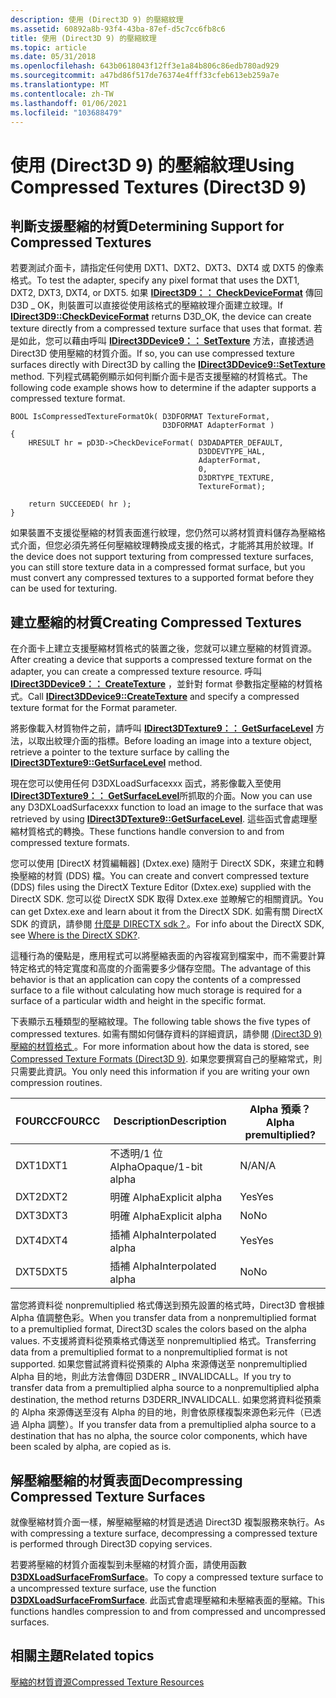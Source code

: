 ```yaml
---
description: 使用 (Direct3D 9) 的壓縮紋理
ms.assetid: 60892a8b-93f4-43ba-87ef-d5c7cc6fb8c6
title: 使用 (Direct3D 9) 的壓縮紋理
ms.topic: article
ms.date: 05/31/2018
ms.openlocfilehash: 643b0618043f12ff3e1a84b806c86edb780ad929
ms.sourcegitcommit: a47bd86f517de76374e4fff33cfeb613eb259a7e
ms.translationtype: MT
ms.contentlocale: zh-TW
ms.lasthandoff: 01/06/2021
ms.locfileid: "103688479"
---
```

# <a name="using-compressed-textures-direct3d-9"></a><span data-ttu-id="312de-103">使用 (Direct3D 9) 的壓縮紋理</span><span class="sxs-lookup"><span data-stu-id="312de-103">Using Compressed Textures (Direct3D 9)</span></span>

## <a name="determining-support-for-compressed-textures"></a><span data-ttu-id="312de-104">判斷支援壓縮的材質</span><span class="sxs-lookup"><span data-stu-id="312de-104">Determining Support for Compressed Textures</span></span>

<span data-ttu-id="312de-105">若要測試介面卡，請指定任何使用 DXT1、DXT2、DXT3、DXT4 或 DXT5 的像素格式。</span><span class="sxs-lookup"><span data-stu-id="312de-105">To test the adapter, specify any pixel format that uses the DXT1, DXT2, DXT3, DXT4, or DXT5.</span></span> <span data-ttu-id="312de-106">如果 [**IDirect3D9：： CheckDeviceFormat**](/windows/desktop/api) 傳回 D3D \_ OK，則裝置可以直接從使用該格式的壓縮紋理介面建立紋理。</span><span class="sxs-lookup"><span data-stu-id="312de-106">If [**IDirect3D9::CheckDeviceFormat**](/windows/desktop/api) returns D3D\_OK, the device can create texture directly from a compressed texture surface that uses that format.</span></span> <span data-ttu-id="312de-107">若是如此，您可以藉由呼叫 [**IDirect3DDevice9：： SetTexture**](/windows/win32/api/d3d9helper/nf-d3d9helper-idirect3ddevice9-settexture) 方法，直接透過 Direct3D 使用壓縮的材質介面。</span><span class="sxs-lookup"><span data-stu-id="312de-107">If so, you can use compressed texture surfaces directly with Direct3D by calling the [**IDirect3DDevice9::SetTexture**](/windows/win32/api/d3d9helper/nf-d3d9helper-idirect3ddevice9-settexture) method.</span></span> <span data-ttu-id="312de-108">下列程式碼範例顯示如何判斷介面卡是否支援壓縮的材質格式。</span><span class="sxs-lookup"><span data-stu-id="312de-108">The following code example shows how to determine if the adapter supports a compressed texture format.</span></span>


```
BOOL IsCompressedTextureFormatOk( D3DFORMAT TextureFormat, 
                                  D3DFORMAT AdapterFormat ) 
{
    HRESULT hr = pD3D->CheckDeviceFormat( D3DADAPTER_DEFAULT,
                                          D3DDEVTYPE_HAL,
                                          AdapterFormat,
                                          0,
                                          D3DRTYPE_TEXTURE,
                                          TextureFormat);

    return SUCCEEDED( hr );
}
```



<span data-ttu-id="312de-109">如果裝置不支援從壓縮的材質表面進行紋理，您仍然可以將材質資料儲存為壓縮格式介面，但您必須先將任何壓縮紋理轉換成支援的格式，才能將其用於紋理。</span><span class="sxs-lookup"><span data-stu-id="312de-109">If the device does not support texturing from compressed texture surfaces, you can still store texture data in a compressed format surface, but you must convert any compressed textures to a supported format before they can be used for texturing.</span></span>

## <a name="creating-compressed-textures"></a><span data-ttu-id="312de-110">建立壓縮的材質</span><span class="sxs-lookup"><span data-stu-id="312de-110">Creating Compressed Textures</span></span>

<span data-ttu-id="312de-111">在介面卡上建立支援壓縮材質格式的裝置之後，您就可以建立壓縮的材質資源。</span><span class="sxs-lookup"><span data-stu-id="312de-111">After creating a device that supports a compressed texture format on the adapter, you can create a compressed texture resource.</span></span> <span data-ttu-id="312de-112">呼叫 [**IDirect3DDevice9：： CreateTexture**](/windows/win32/api/d3d9helper/nf-d3d9helper-idirect3ddevice9-createtexture) ，並針對 format 參數指定壓縮的材質格式。</span><span class="sxs-lookup"><span data-stu-id="312de-112">Call [**IDirect3DDevice9::CreateTexture**](/windows/win32/api/d3d9helper/nf-d3d9helper-idirect3ddevice9-createtexture) and specify a compressed texture format for the Format parameter.</span></span>

<span data-ttu-id="312de-113">將影像載入材質物件之前，請呼叫 [**IDirect3DTexture9：： GetSurfaceLevel**](/windows/win32/api/d3d9helper/nf-d3d9helper-idirect3dtexture9-getsurfacelevel) 方法，以取出紋理介面的指標。</span><span class="sxs-lookup"><span data-stu-id="312de-113">Before loading an image into a texture object, retrieve a pointer to the texture surface by calling the [**IDirect3DTexture9::GetSurfaceLevel**](/windows/win32/api/d3d9helper/nf-d3d9helper-idirect3dtexture9-getsurfacelevel) method.</span></span>

<span data-ttu-id="312de-114">現在您可以使用任何 D3DXLoadSurfacexxx 函式，將影像載入至使用 [**IDirect3DTexture9：： GetSurfaceLevel**](/windows/win32/api/d3d9helper/nf-d3d9helper-idirect3dtexture9-getsurfacelevel)所抓取的介面。</span><span class="sxs-lookup"><span data-stu-id="312de-114">Now you can use any D3DXLoadSurfacexxx function to load an image to the surface that was retrieved by using [**IDirect3DTexture9::GetSurfaceLevel**](/windows/win32/api/d3d9helper/nf-d3d9helper-idirect3dtexture9-getsurfacelevel).</span></span> <span data-ttu-id="312de-115">這些函式會處理壓縮材質格式的轉換。</span><span class="sxs-lookup"><span data-stu-id="312de-115">These functions handle conversion to and from compressed texture formats.</span></span>

<span data-ttu-id="312de-116">您可以使用 [DirectX 材質編輯器] (Dxtex.exe) 隨附于 DirectX SDK，來建立和轉換壓縮的材質 (DDS) 檔。</span><span class="sxs-lookup"><span data-stu-id="312de-116">You can create and convert compressed texture (DDS) files using the DirectX Texture Editor (Dxtex.exe) supplied with the DirectX SDK.</span></span> <span data-ttu-id="312de-117">您可以從 DirectX SDK 取得 Dxtex.exe 並瞭解它的相關資訊。</span><span class="sxs-lookup"><span data-stu-id="312de-117">You can get Dxtex.exe and learn about it from the DirectX SDK.</span></span> <span data-ttu-id="312de-118">如需有關 DirectX SDK 的資訊，請參閱 [什麼是 DIRECTX sdk？](../directx-sdk--august-2009-.md)。</span><span class="sxs-lookup"><span data-stu-id="312de-118">For info about the DirectX SDK, see [Where is the DirectX SDK?](../directx-sdk--august-2009-.md).</span></span>

<span data-ttu-id="312de-119">這種行為的優點是，應用程式可以將壓縮表面的內容複寫到檔案中，而不需要計算特定格式的特定寬度和高度的介面需要多少儲存空間。</span><span class="sxs-lookup"><span data-stu-id="312de-119">The advantage of this behavior is that an application can copy the contents of a compressed surface to a file without calculating how much storage is required for a surface of a particular width and height in the specific format.</span></span>

<span data-ttu-id="312de-120">下表顯示五種類型的壓縮紋理。</span><span class="sxs-lookup"><span data-stu-id="312de-120">The following table shows the five types of compressed textures.</span></span> <span data-ttu-id="312de-121">如需有關如何儲存資料的詳細資訊，請參閱 [ (Direct3D 9) 壓縮的材質格式 ](compressed-texture-formats.md)。</span><span class="sxs-lookup"><span data-stu-id="312de-121">For more information about how the data is stored, see [Compressed Texture Formats (Direct3D 9)](compressed-texture-formats.md).</span></span> <span data-ttu-id="312de-122">如果您要撰寫自己的壓縮常式，則只需要此資訊。</span><span class="sxs-lookup"><span data-stu-id="312de-122">You only need this information if you are writing your own compression routines.</span></span>



| <span data-ttu-id="312de-123">FOURCC</span><span class="sxs-lookup"><span data-stu-id="312de-123">FOURCC</span></span> | <span data-ttu-id="312de-124">Description</span><span class="sxs-lookup"><span data-stu-id="312de-124">Description</span></span>        | <span data-ttu-id="312de-125">Alpha 預乘？</span><span class="sxs-lookup"><span data-stu-id="312de-125">Alpha premultiplied?</span></span> |
|--------|--------------------|----------------------|
| <span data-ttu-id="312de-126">DXT1</span><span class="sxs-lookup"><span data-stu-id="312de-126">DXT1</span></span>   | <span data-ttu-id="312de-127">不透明/1 位 Alpha</span><span class="sxs-lookup"><span data-stu-id="312de-127">Opaque/1-bit alpha</span></span> | <span data-ttu-id="312de-128">N/A</span><span class="sxs-lookup"><span data-stu-id="312de-128">N/A</span></span>                  |
| <span data-ttu-id="312de-129">DXT2</span><span class="sxs-lookup"><span data-stu-id="312de-129">DXT2</span></span>   | <span data-ttu-id="312de-130">明確 Alpha</span><span class="sxs-lookup"><span data-stu-id="312de-130">Explicit alpha</span></span>     | <span data-ttu-id="312de-131">Yes</span><span class="sxs-lookup"><span data-stu-id="312de-131">Yes</span></span>                  |
| <span data-ttu-id="312de-132">DXT3</span><span class="sxs-lookup"><span data-stu-id="312de-132">DXT3</span></span>   | <span data-ttu-id="312de-133">明確 Alpha</span><span class="sxs-lookup"><span data-stu-id="312de-133">Explicit alpha</span></span>     | <span data-ttu-id="312de-134">No</span><span class="sxs-lookup"><span data-stu-id="312de-134">No</span></span>                   |
| <span data-ttu-id="312de-135">DXT4</span><span class="sxs-lookup"><span data-stu-id="312de-135">DXT4</span></span>   | <span data-ttu-id="312de-136">插補 Alpha</span><span class="sxs-lookup"><span data-stu-id="312de-136">Interpolated alpha</span></span> | <span data-ttu-id="312de-137">Yes</span><span class="sxs-lookup"><span data-stu-id="312de-137">Yes</span></span>                  |
| <span data-ttu-id="312de-138">DXT5</span><span class="sxs-lookup"><span data-stu-id="312de-138">DXT5</span></span>   | <span data-ttu-id="312de-139">插補 Alpha</span><span class="sxs-lookup"><span data-stu-id="312de-139">Interpolated alpha</span></span> | <span data-ttu-id="312de-140">No</span><span class="sxs-lookup"><span data-stu-id="312de-140">No</span></span>                   |



 

<span data-ttu-id="312de-141">當您將資料從 nonpremultiplied 格式傳送到預先設置的格式時，Direct3D 會根據 Alpha 值調整色彩。</span><span class="sxs-lookup"><span data-stu-id="312de-141">When you transfer data from a nonpremultiplied format to a premultiplied format, Direct3D scales the colors based on the alpha values.</span></span> <span data-ttu-id="312de-142">不支援將資料從預乘格式傳送至 nonpremultiplied 格式。</span><span class="sxs-lookup"><span data-stu-id="312de-142">Transferring data from a premultiplied format to a nonpremultiplied format is not supported.</span></span> <span data-ttu-id="312de-143">如果您嘗試將資料從預乘的 Alpha 來源傳送至 nonpremultiplied Alpha 目的地，則此方法會傳回 D3DERR \_ INVALIDCALL。</span><span class="sxs-lookup"><span data-stu-id="312de-143">If you try to transfer data from a premultiplied alpha source to a nonpremultiplied alpha destination, the method returns D3DERR\_INVALIDCALL.</span></span> <span data-ttu-id="312de-144">如果您將資料從預乘的 Alpha 來源傳送至沒有 Alpha 的目的地，則會依原樣複製來源色彩元件（已透過 Alpha 調整）。</span><span class="sxs-lookup"><span data-stu-id="312de-144">If you transfer data from a premultiplied alpha source to a destination that has no alpha, the source color components, which have been scaled by alpha, are copied as is.</span></span>

## <a name="decompressing-compressed-texture-surfaces"></a><span data-ttu-id="312de-145">解壓縮壓縮的材質表面</span><span class="sxs-lookup"><span data-stu-id="312de-145">Decompressing Compressed Texture Surfaces</span></span>

<span data-ttu-id="312de-146">就像壓縮材質介面一樣，解壓縮壓縮的材質是透過 Direct3D 複製服務來執行。</span><span class="sxs-lookup"><span data-stu-id="312de-146">As with compressing a texture surface, decompressing a compressed texture is performed through Direct3D copying services.</span></span>

<span data-ttu-id="312de-147">若要將壓縮的材質介面複製到未壓縮的材質介面，請使用函數 [**D3DXLoadSurfaceFromSurface**](d3dxloadsurfacefromsurface.md)。</span><span class="sxs-lookup"><span data-stu-id="312de-147">To copy a compressed texture surface to a uncompressed texture surface, use the function [**D3DXLoadSurfaceFromSurface**](d3dxloadsurfacefromsurface.md).</span></span> <span data-ttu-id="312de-148">此函式會處理壓縮和未壓縮表面的壓縮。</span><span class="sxs-lookup"><span data-stu-id="312de-148">This functions handles compression to and from compressed and uncompressed surfaces.</span></span>

## <a name="related-topics"></a><span data-ttu-id="312de-149">相關主題</span><span class="sxs-lookup"><span data-stu-id="312de-149">Related topics</span></span>

<dl> <dt>

[<span data-ttu-id="312de-150">壓縮的材質資源</span><span class="sxs-lookup"><span data-stu-id="312de-150">Compressed Texture Resources</span></span>](compressed-texture-resources.md)
</dt> </dl>

 

 
